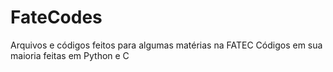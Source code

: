 # FateCodes
Arquivos e códigos feitos para algumas matérias na FATEC
Códigos em sua maioria feitas em Python e C
